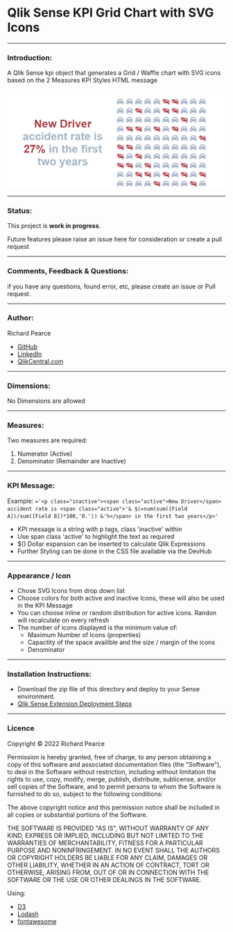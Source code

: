 # Qlik Sense KPI Grid Chart with SVG Icons
---
### Introduction:
A Qlik Sense kpi object that generates a Grid / Waffle chart with SVG icons based on the 2 Measures
KPI Styles HTML message

![screenshot](Screenshot_2022-11-22_152019.png)

---
### Status:
This project is **work in progress**. 

Future features please raise an issue here for consideration or create a pull request

---
### Comments, Feedback & Questions:
if you have any questions, found error, etc, please create an issue or Pull request.

---
### Author:
Richard Pearce
- [GitHub](https://github.com/RichardPearce60)
- [LinkedIn](https://www.linkedin.com/in/richard-pearce-19ab6041/)
- [QlikCentral.com](http://www.qlikcentral.com)

---
### Dimensions:
No Dimensions are allowed

---
### Measures:
Two measures are required:

1. Numerator (Active)
2. Denominator (Remainder are Inactive)

---
### KPI Message:

Example: 
`='<p class="inactive"><span class="active">New Driver</span> accident rate is <span class="active">'& $(=num(sum([Field A])/sum([Field B])*100,'0.')) &'%</span> in the first two years</p>'`

- KPI message is a string with p tags, class 'inactive' within
- Use span class 'active' to highlight the text as required
- $() Dollar expansion can be inserted to calculate Qlik Expressions
- Further Styling can be done in the CSS file available via the DevHub

---
### Appearance / Icon
- Chose SVG Icons from drop down list
- Choose colors for both active and inactive Icons, these will also be used in the KPI Message
- You can choose inline or random distribution for active icons. Randon will recalculate on every refresh
- The number of icons displayed is the minimum value of:
    - Maximum Number of Icons (properties)
    - Capactity of the space availible and the size / margin of the icons
    - Denominator

---
### Installation Instructions:
- Download the zip file of this directory and deploy to your Sense environment.
- [Qlik Sense Extension Deployment Steps](https://help.qlik.com/en-US/sense-developer/August2022/Subsystems/Extensions/Content/Sense_Extensions/Howtos/deploy-extensions.htm)

---
### Licence
Copyright © 2022 Richard Pearce

Permission is hereby granted, free of charge, to any person obtaining a copy of this software and associated documentation files (the "Software"), to deal in the Software without restriction, including without limitation the rights to use, copy, modify, merge, publish, distribute, sublicense, and/or sell copies of the Software, and to permit persons to whom the Software is furnished to do so, subject to the following conditions:

The above copyright notice and this permission notice shall be included in all copies or substantial portions of the Software.

THE SOFTWARE IS PROVIDED "AS IS", WITHOUT WARRANTY OF ANY KIND, EXPRESS OR IMPLIED, INCLUDING BUT NOT LIMITED TO THE WARRANTIES OF MERCHANTABILITY, FITNESS FOR A PARTICULAR PURPOSE AND NONINFRINGEMENT. IN NO EVENT SHALL THE AUTHORS OR COPYRIGHT HOLDERS BE LIABLE FOR ANY CLAIM, DAMAGES OR OTHER LIABILITY, WHETHER IN AN ACTION OF CONTRACT, TORT OR OTHERWISE, ARISING FROM, OUT OF OR IN CONNECTION WITH THE SOFTWARE OR THE USE OR OTHER DEALINGS IN THE SOFTWARE.

Using:
- [D3](https://github.com/d3/d3)
- [Lodash](https://github.com/lodash/lodash)
- [fontawesome](https://fontawesome.com/icons?d=gallery)
